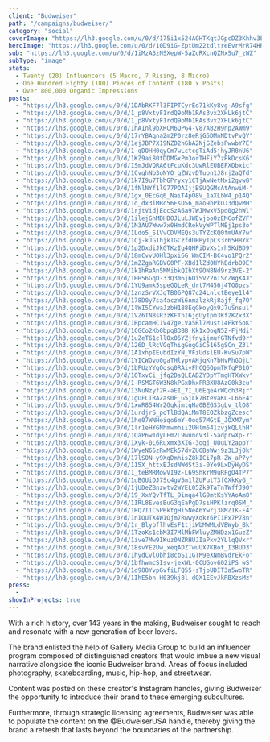 ```yaml
---
client: "Budweiser"
path: "/campaigns/budweiser/"
category: "social"
coverImage: "https://lh3.google.com/u/0/d/175i1x524AGHTKqtJGpcDZ3Khhv3EDR2w"
heroImage: "https://lh3.google.com/u/0/d/10D9iG-ZptUm22tdltreEvrMrR74HRWNz"
sub: "https://lh3.google.com/u/0/d/1iMzA3zNSXepW-5aZcRXcnQZNxSu7_zWZ"
subType: "image"
stats:
  - Twenty (20) Influencers (5 Macro, 7 Rising, 8 Micro)
  - One Hundred Eighty (180) Pieces of Content (180 x Posts)
  - Over 800,000 Organic Impressions
posts:
  - "https://lh3.google.com/u/0/d/1DAbRKF7l3FIPTCyrEd71kKy8vg-A9sfg"
  - "https://lh3.google.com/u/0/d/1_p8VxtyF1rdQ9oMb1RAs3vx2XHLk6jtC"
  - "https://lh3.google.com/u/0/d/1_p8VxtyF1rdQ9oMb1RAs3vx2XHLk6jtC"
  - "https://lh3.google.com/u/0/d/1hAInl9bXRCM6QPG4-V87AB2H9np2AWm9"
  - "https://lh3.google.com/u/0/d/17rYBAqna2m2P0rz8eRjG5DMnNDtvPvQY"
  - "https://lh3.google.com/u/0/d/1ejJBP7X19NZD2hGbA2NjGZebsPwwbY7E"
  - "https://lh3.google.com/u/0/d/1-qDOHH0qyCm7wLctcgTiAd5jhyJR8nU6"
  - "https://lh3.google.com/u/0/d/1KZ9ai80tDDMGxPm3orTHFiY7zPkDcsK6"
  - "https://lh3.google.com/u/0/d/1SmJdVQRA6tFcuKdc3UwRlEUBEFXDbxic"
  - "https://lh3.google.com/u/0/d/1CvqhNb3oNYO_qZWzvDTuon1J8rj2aQTd"
  - "https://lh3.google.com/u/0/d/1k7I9u7TbhGPryxy1CTjAwNetMxi2gvw8"
  - "https://lh3.google.com/u/0/d/1fNlNYf1lG77POAIjjBSUQGMcAtAnwiM-"
  - "https://lh3.google.com/u/0/d/1gx_0EcGq6_NaiT4pO8V_1aXLbW4_p14Q"
  - "https://lh3.google.com/u/0/d/1d_dx3iMBc56EsD56_mao9bPkOJ3dQvMH"
  - "https://lh3.google.com/u/0/d/1rjtVidjEccSzA6a97WJMwxV5pd0g2hWl"
  - "https://lh3.google.com/u/0/d/1ilejGhMDHDOJLuLJWEvjbo0zEMCofZVF"
  - "https://lh3.google.com/u/0/d/1N3AU7Www7x0HmdCRekVyWPTlMEj1ps3o"
  - "https://lh3.google.com/u/0/d/1Ldo5_S1VvCDVMEQs3uTYZcKQ0fmUAY7w"
  - "https://lh3.google.com/u/0/d/1Cj-kJG1hjkIGCzfdDHByTpCs3r65HBYk"
  - "https://lh3.google.com/u/0/d/1p2DxdiJkGTKzIg4QHFiDvXs1rh5KdBD9"
  - "https://lh3.google.com/u/0/d/18mCvvUOHl3pxi6G_WmCIM-BC4vo1PQr2"
  - "https://lh3.google.com/u/0/d/1mZZgaRGBVG0PF-XBd1lZd0HYhEdrbO9E"
  - "https://lh3.google.com/u/0/d/1k1hRaAn5MMibkQIhXt9ON8Nd9rz3VE-2"
  - "https://lh3.google.com/u/0/d/1HH56GqD-33Q3m6j6OiSVZ2nTScZWgK4J"
  - "https://lh3.google.com/u/0/d/1YU9amk5speGOLeR_drt7M456j4TO0pzs"
  - "https://lh3.google.com/u/0/d/1znzSrVXJgTB06PQ87c24LnlctBeye1l4"
  - "https://lh3.google.com/u/0/d/178D0y7sa4aczWi6nmzlzkRj8ajf_fq7O"
  - "https://lh3.google.com/u/0/d/1lWI5CYwaJzbH188EqGkoyQx9J7uSnsul"
  - "https://lh3.google.com/u/0/d/1VZ6TN8sR3zKFTnI6jgUyIpm3Kf2KZx3X"
  - "https://lh3.google.com/u/0/d/1RpcamHC1V47geLVa5Rl7Must14FkY5oK"
  - "https://lh3.google.com/u/0/d/1CGCo2Kb0bpq83BB_Kk1xOoqN5Z-FjMdi"
  - "https://lh3.google.com/u/0/d/1uZeT61cllOx05YZjfnyijmufGTNfvd9r"
  - "https://lh3.google.com/u/0/d/126D_lRcVGqThigGugGiC5165gSCn_Z3l"
  - "https://lh3.google.com/u/0/d/1A1xhpIEubdIzYN_VFiUdslEU-KvSu7pW"
  - "https://lh3.google.com/u/0/d/1YICWOvo0gaTHlypvAHjqKn7bHvPhGOjL"
  - "https://lh3.google.com/u/0/d/1bFUzYYgOosq0RAiyFhCQ6OpmTKfgP01O"
  - "https://lh3.google.com/u/0/d/1OTxvCi_jfq2DsQLEADZYDpYTmgHTXWxv"
  - "https://lh3.google.com/u/0/d/1-RSMGT6W3N8kPGxDhxFRBXU8AzG0k3cu"
  - "https://lh3.google.com/u/0/d/13NuNzyf2R-aEI_7I_U6EqeArWQch3Rjr"
  - "https://lh3.google.com/u/0/d/1gUFLTRAZas0F_G5jLk7BtevaKL-L66E4"
  - "https://lh3.google.com/u/0/d/1xwR854Wr2GqkjmtqHa0BEGS3gLv_tlO8"
  - "https://lh3.google.com/u/0/d/1urdjrS_poTlBdQAiMmT8EOZkbzgZcesc"
  - "https://lh3.google.com/u/0/d/1he07WNHeiqo6mY-Ooq57MGtE_JOXM7ym"
  - "https://lh3.google.com/u/0/d/1lr1eHYGNhmwmhii2UHlm541zvjkQLlhH"
  - "https://lh3.google.com/u/0/d/1QaP6w1dyLEm2L9wuncV3l-5adprwXp-7"
  - "https://lh3.google.com/u/0/d/1Xyk-0L6Ruxmx3XIG-3ogj_UOuLY2appY"
  - "https://lh3.google.com/u/0/d/1WyeN65zRwMEk57dvZU6BsWwj9z3LJjOk"
  - "https://lh3.google.com/u/0/d/17lSON-y9XqDmhisZ8kICi7pR-ZW_aP7y"
  - "https://lh3.google.com/u/0/d/115X_httxEJsdNWdSt3i-0Yo9LxDyHyDS"
  - "https://lh3.google.com/u/0/d/1_teBMRMowVI9z-L69ShkrM9uRFgO4TP7"
  - "https://lh3.google.com/u/0/d/1uBGUiOJ7Sc4gV5m1lZUFutT3fGXkKyG_"
  - "https://lh3.google.com/u/0/d/1jUDeZBnzwtv2WYEL05Zk9TaTnTWffJ90"
  - "https://lh3.google.com/u/0/d/19_XxYQvTfTL_9imqa4lG9mtKsYYAoAm8"
  - "https://lh3.google.com/u/0/d/1IRL8EvesBuG3qEaPgD7siHPKlirq0SM_"
  - "https://lh3.google.com/u/0/d/1RQ7I1C5PBktgHi5NeA6Ywrj38MZIK-F4"
  - "https://lh3.google.com/u/0/d/1nIQUTX4W1Qjm7RwwyXqkY6PI1Px7P78n"
  - "https://lh3.google.com/u/0/d/1r_BlybflhvEsF1tjiWbMWMLdVBWyb_Bk"
  - "https://lh3.google.com/u/0/d/1TzoKs1cbM3I7MlMbFWluyZMHDzx1GuzZ"
  - "https://lh3.google.com/u/0/d/1ive7Mw9IKuz0NZRHUJIaPkv2YLlqQVxr"
  - "https://lh3.google.com/u/0/d/18svYE2Uw_xeqADZTwuUX7KBot_I3BUD3"
  - "https://lh3.google.com/u/0/d/1hydCvlObhi8cbSI1GTM9eXNmBVdrEkFo"
  - "https://lh3.google.com/u/0/d/1bfhwmcSIsv-jexWL-0CUGov602iPS_wS"
  - "https://lh3.google.com/u/0/d/1d988YvpGvfiLFQ55-sTjoUDIT3a5woTR"
  - "https://lh3.google.com/u/0/d/1IhE5bn-H039kj8l-dQX1EEvJkRBXzsMz"
press:
  -
showInProjects: true
---
```


With a rich history, over 143 years in the making, Budweiser sought to reach and resonate with a new generation of beer lovers.

The brand enlisted the help of Gallery Media Group to build an influencer program composed of distinguished creators that would imbue a new visual narrative alongside the iconic Budweiser brand. Areas of focus included photography, skateboarding, music, hip-hop, and streetwear.

Content was posted on these creator's Instagram handles, giving Budweiser the opportunity to introduce their brand to these emerging subcultures.

Furthermore, through strategic licensing agreements, Budweiser was able to populate the content on the @BudweiserUSA handle, thereby giving the brand a refresh that lasts beyond the boundaries of the partnership.
